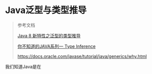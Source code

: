 # Java泛型与类型推导

> 参考文档
>
> [Java 8 新特性之泛型的类型推导](https://www.cnblogs.com/heimianshusheng/p/5766573.html)
>
> [你不知道的JAVA系列一 Type Inference](https://www.cnblogs.com/yeak2001/p/6028856.html)
>
> <https://docs.oracle.com/javase/tutorial/java/generics/why.html>

我们知道Java是在